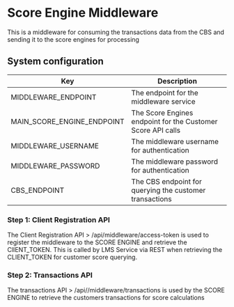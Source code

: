 # Score Engine Middleware

This is a middleware for consuming the transactions data from the CBS and sending it to the score engines for processing


## System configuration


| Key                        | Description                                                                                                      |
|----------------------------|------------------------------------------------------------------------------------------------------------------|
| MIDDLEWARE_ENDPOINT        | The endpoint for the middleware service                                                                          |
| MAIN_SCORE_ENGINE_ENDPOINT | The Score Engines endpoint for the Customer Score API calls                                                      |
| MIDDLEWARE_USERNAME        | The middleware username for authentication                                                                       |
| MIDDLEWARE_PASSWORD        | The middleware password for authentication                                                                       |
| CBS_ENDPOINT               | The CBS endpoint for querying the customer transactions                                                          |


### Step 1: Client Registration API

The Client Registration API > /api/middleware/access-token is used to register the middleware to the SCORE ENGINE and retrieve the ClIENT_TOKEN. This is called by LMS Service via REST when retrieving the CLIENT_TOKEN for customer score querying.

### Step 2: Transactions API

The transactions API > /api//middleware/transactions is used by the SCORE ENGINE to retrieve the customers transactions for score calculations





